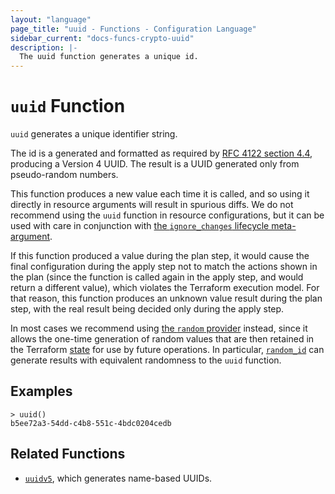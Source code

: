 ```yaml
---
layout: "language"
page_title: "uuid - Functions - Configuration Language"
sidebar_current: "docs-funcs-crypto-uuid"
description: |-
  The uuid function generates a unique id.
---
```


# `uuid` Function

`uuid` generates a unique identifier string.

The id is a generated and formatted as required by
[RFC 4122 section 4.4](https://datatracker.ietf.org/doc/html/rfc4122#section-4.4),
producing a Version 4 UUID. The result is a UUID generated only from
pseudo-random numbers.

This function produces a new value each time it is called, and so using it
directly in resource arguments will result in spurious diffs. We do not
recommend using the `uuid` function in resource configurations, but it can
be used with care in conjunction with
[the `ignore_changes` lifecycle meta-argument](/docs/language/meta-arguments/lifecycle.html#ignore_changes). 

If this function produced a value during the plan step, it would cause the final configuration during the apply step not to match the actions shown in the plan (since the function is called again in the apply step, and would return a different value), which violates the Terraform execution model. For that reason, this function produces an unknown value result during the plan step, with the real result being decided only during the apply step.

In most cases we recommend using [the `random` provider](https://registry.terraform.io/providers/hashicorp/random/latest/docs)
instead, since it allows the one-time generation of random values that are
then retained in the Terraform [state](/docs/language/state/index.html) for use by
future operations. In particular,
[`random_id`](https://registry.terraform.io/providers/hashicorp/random/latest/docs/resources/id) can generate results with
equivalent randomness to the `uuid` function.

## Examples

```
> uuid()
b5ee72a3-54dd-c4b8-551c-4bdc0204cedb
```

## Related Functions

* [`uuidv5`](./uuidv5.html), which generates name-based UUIDs.
